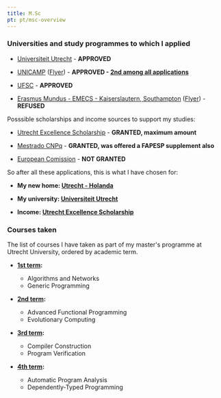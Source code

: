 ```yaml
---
title: M.Sc
pt: pt/msc-overview
---
```



### Universities and study programmes to which I applied

  * [Universiteit Utrecht][1] - **APPROVED**

  * [UNICAMP][2] ([Flyer][3]) - **APPROVED - [2nd among all applications][4]**

  * [UFSC][5] - **APPROVED**

  * [Erasmus Mundus - EMECS - Kaiserslautern, Southampton][6] ([Flyer][7]) - **REFUSED**

[1]: <http://www.uu.nl/university/international-students/EN/computingscience/Pages/default.aspx>
[2]: <http://www.ic.unicamp.br/pos>
[3]: <http://constantijn.alvb.in/bsc2msc/unicamp/IC-Flyer-Portugues-2010-07-22.pdf>
[4]: <http://constantijn.alvb.in/bsc2msc/unicamp/resultado/resultado_unicamp_2012.html>
[5]: <http://ppgcc.ufsc.br>
[6]: <http://mundus.eit.uni-kl.de/>
[7]: <http://constantijn.alvb.in/bsc2msc/emecs/EMECS-Infoleaflet_17_Mai_2011.pdf>


Posssible scholarships and income sources to support my studies:

  * [Utrecht Excellence Scholarship][8] - **GRANTED, maximum amount**

  * [Mestrado CNPq][9] - **GRANTED, was offered a FAPESP supplement also**

  * [European Comission][10] - **NOT GRANTED**

[8]: <http://www.uu.nl/university/international-students/en/financialmatters/grantsandscholarships/Pages/utrechtexcellencescholarships.aspx>
[9]: <http://www.cnpq.br/normas/rn_06_017_anexo4.htm>
[10]: <http://eacea.ec.europa.eu/erasmus_mundus/results_compendia/selected_projects_action_1_master_courses_en.php>


So after all these applications, this is what I have chosen for:

  * **My new home: [Utrecht - Holanda][11]**

  * **My university: [Universiteit Utrecht][12]**

  * **Income: [Utrecht Excellence Scholarship][13]**

[11]: </en/blog/ac/sol-iustitiae-ilustra-nos>
[12]: <http://www.uu.nl/university/international-students/EN/computingscience/Pages/default.aspx>
[13]: <http://www.uu.nl/university/international-students/en/financialmatters/grantsandscholarships/Pages/utrechtexcellencescholarships.aspx>


### Courses taken

The list of courses I have taken as part of my master's programme at Utrecht University, ordered by academic term.

  * **[1st term](/en/msc/cs1.html):**
      + Algorithms and Networks
      + Generic Programming

  * **[2nd term](/en/msc/cs2.html):**
      + Advanced Functional Programming
      + Evolutionary Computing

  * **[3rd term](/en/msc/cs3.html):**
      + Compiler Construction
      + Program Verification

  * **[4th term](/en/msc/cs4.html):**
      + Automatic Program Analysis
      + Dependently-Typed Programming

